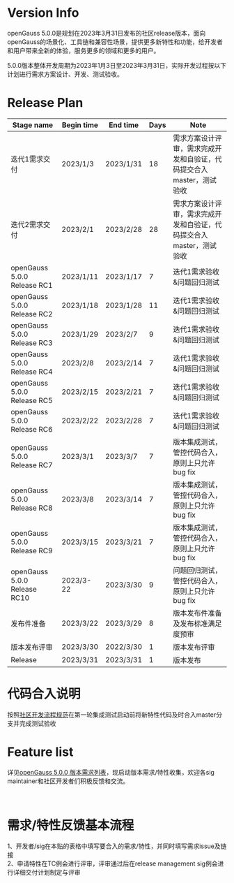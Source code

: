 # Version Info
openGauss 5.0.0是规划在2023年3月31日发布的社区release版本，面向openGauss的场景化、工具链和兼容性场景，提供更多新特性和功能，给开发者和用户带来全新的体验，服务更多的领域和更多的用户。<br>

5.0.0版本整体开发周期为2023年1月3日至2023年3月31日，实际开发过程按以下计划进行需求方案设计、开发、测试验收。<br>

# Release Plan


|Stage  name             | Begin time  | End time   | Days | Note                                      |
| ---------------------- | ----------- | ---------- | ---- | ----------------------------------------------------------|
| 迭代1需求交付           | 2023/1/3 | 2023/1/31  | 18   | 需求方案设计评审，需求完成开发和自验证，代码提交合入master，测试验收   |
| 迭代2需求交付           | 2023/2/1  | 2023/2/28  | 28   | 需求方案设计评审，需求完成开发和自验证，代码提交合入master，测试验收    |
| openGauss 5.0.0 Release RC1  | 2023/1/11    | 2023/1/17    | 7    |迭代1需求验收&问题回归测试                       |
| openGauss 5.0.0 Release RC2  | 2023/1/18    | 2023/1/28    | 11    |迭代1需求验收&问题回归测试                      |
| openGauss 5.0.0 Release RC3  | 2023/1/29    | 2023/2/7     | 9    |迭代1需求验收&问题回归测试                       |
| openGauss 5.0.0 Release RC4  | 2023/2/8     | 2023/2/14    | 7    |迭代1需求验收&问题回归测试                       |
| openGauss 5.0.0 Release RC5  | 2023/2/15    | 2023/2/21    | 7    |迭代1需求验收&问题回归测试                       |
| openGauss 5.0.0 Release RC6  | 2023/2/22    | 2023/2/28    | 7    |迭代1需求验收&问题回归测试                       |
| openGauss 5.0.0 Release RC7  | 2023/3/1     | 2023/3/7     | 7    |版本集成测试，管控代码合入，原则上只允许bug fix                         |
| openGauss 5.0.0 Release RC8  | 2023/3/8     | 2023/3/14    | 7    |版本集成测试，管控代码合入，原则上只允许bug fix                            |
| openGauss 5.0.0 Release RC9  | 2023/3/15    | 2023/3/21    | 7    |版本集成测试，管控代码合入，原则上只允许bug fix                          |
| openGauss 5.0.0 Release RC10 | 2023/3-22    | 2023/3/30    | 9    |问题回归测试，管控代码合入，原则上只允许bug fix                          |
| 发布件准备             | 2023/3/22  | 2023/3/29   | 8    |版本发布件准备及发布标准满足度预审       |
| 版本发布评审           | 2023/3/30  | 2022/3/30  | 1     | 版本发布评审        |
| Release               | 2023/3/31 | 2023/3/31   | 1    | 版本发布                                         |


# 代码合入说明

按照[社区开发流程规范](https://gitee.com/opengauss/release-management/blob/master/openGauss%E7%A4%BE%E5%8C%BA%E5%8C%96%E5%BC%80%E5%8F%91%E6%B5%81%E7%A8%8B%E8%A7%84%E8%8C%83.md)在第一轮集成测试启动前将新特性代码及时合入master分支并完成测试验收


# Feature list
详见[openGauss 5.0.0 版本需求列表](https://e.gitee.com/opengaussorg/projects/477260/requirements/table)，现启动版本需求/特性收集，欢迎各sig maintainer和社区开发者们积极反馈和交流。<br>

<br>

# 需求/特性反馈基本流程 <br />
1、开发者/sig在本贴的表格中填写要合入的需求/特性，并同时填写需求issue及链接     <br>
2、申请特性在TC例会进行评审，评审通过后在release management sig例会进行详细交付计划制定与评审
<br><br>